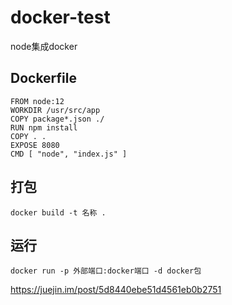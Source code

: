 # docker-test
node集成docker 

## Dockerfile

```
FROM node:12
WORKDIR /usr/src/app
COPY package*.json ./
RUN npm install
COPY . . 
EXPOSE 8080
CMD [ "node", "index.js" ]
```

## 打包

```
docker build -t 名称 .
```

## 运行

```
docker run -p 外部端口:docker端口 -d docker包
```

https://juejin.im/post/5d8440ebe51d4561eb0b2751